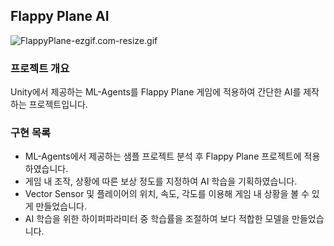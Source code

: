 ## Flappy Plane AI

![FlappyPlane-ezgif.com-resize.gif](./images/FlappyPlane-resize.gif)

### 프로젝트 개요

Unity에서 제공하는 ML-Agents를 Flappy Plane 게임에 적용하여 간단한 AI를 제작하는 프로젝트입니다.

### 구현 목록

- ML-Agents에서 제공하는 샘플 프로젝트 분석 후 Flappy Plane 프로젝트에 적용하였습니다.
- 게임 내 조작, 상황에 따른 보상 정도를 지정하여 AI 학습을 기획하였습니다.
- Vector Sensor 및 플레이어의 위치, 속도, 각도를 이용해 게임 내 상황을 볼 수 있게 만들었습니다.
- AI 학습을 위한 하이퍼파라미터 중 학습률을 조절하여 보다 적합한 모델을 만들었습니다.